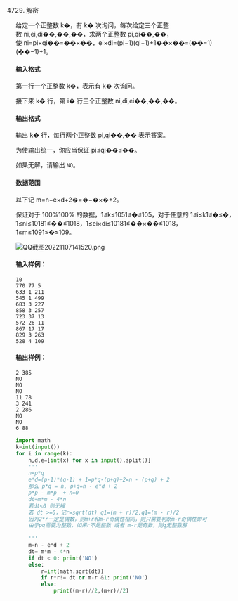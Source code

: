 4729. 解密

给定一个正整数 k�，有 k� 次询问，每次给定三个正整数 ni,ei,di��,��,��，求两个正整数 pi,qi��,��，使 ni=pi×qi��=��×��，ei×di=(pi−1)(qi−1)+1��×��=(��−1)(��−1)+1。

#### 输入格式

第一行一个正整数 k�，表示有 k� 次询问。

接下来 k� 行，第 i� 行三个正整数 ni,di,ei��,��,��。

#### 输出格式

输出 k� 行，每行两个正整数 pi,qi��,�� 表示答案。

为使输出统一，你应当保证 pi≤qi��≤��。

如果无解，请输出 `NO`。

#### 数据范围

以下记 m=n−e×d+2�=�−�×�+2。

保证对于 100%100% 的数据，1≤k≤1051≤�≤105，对于任意的 1≤i≤k1≤�≤�，1≤ni≤10181≤��≤1018，1≤ei×di≤10181≤��×��≤1018，1≤m≤1091≤�≤109。

![QQ截图20221107141520.png](https://p3-juejin.byteimg.com/tos-cn-i-k3u1fbpfcp/a6cd1814d2c647018422d113f431a1c9~tplv-k3u1fbpfcp-zoom-1.image)

#### 输入样例：

```
10
770 77 5
633 1 211
545 1 499
683 3 227
858 3 257
723 37 13
572 26 11
867 17 17
829 3 263
528 4 109
```

#### 输出样例：

```
2 385
NO
NO
NO
11 78
3 241
2 286
NO
NO
6 88
```
```py
import math
k=int(input())
for i in range(k):
    n,d,e=[int(x) for x in input().split()]
    '''
    n=p*q
    e*d=(p-1)*(q-1) + 1=p*q-(p+q)+2=n - (p+q) + 2
    那么 p*q = n, p+q=n - e*d + 2
    p*p - m*p  + n=0
    dt=m*m - 4*n
    若dt<0 则无解
    若 dt >=0，记r=sqrt(dt) q1=(m + r)/2,q1=(m - r)/2
    因为2*r一定是偶数，则m+r和m-r奇偶性相同，则只需要判断m-r奇偶性即可
    由于pq需要为整数，如果r不是整数 或者 m-r是奇数，则q无整数解
    
    '''
    m=n - e*d + 2
    dt= m*m - 4*n
    if dt < 0: print('NO')
    else:
        r=int(math.sqrt(dt))
        if r*r!= dt or m-r &1: print('NO')
        else:
            print((m-r)//2,(m+r)//2)